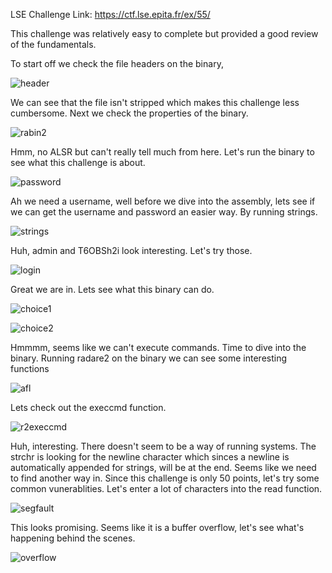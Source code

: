 LSE Challenge Link: https://ctf.lse.epita.fr/ex/55/

This challenge was relatively easy to complete but provided a good review of the fundamentals. 

To start off we check the file headers on the binary,

![header](header.PNG)

We can see that the file isn't stripped which makes this challenge less cumbersome. 
Next we check the properties of the binary. 

![rabin2](rabin2.PNG)

Hmm, no ALSR but can't really tell much from here. Let's run the binary to see what this challenge is about.

![password](password.PNG)

Ah we need a username, well before we dive into the assembly, lets see if we can get the username and password
an easier way. By running strings. 

![strings](strings.PNG)

Huh, admin and T6OBSh2i look interesting. Let's try those.

![login](login.PNG)

Great we are in. Lets see what this binary can do.

![choice1](choice1.PNG)

![choice2](choice2.PNG)

Hmmmm, seems like we can't execute commands. Time to dive into the binary. 
Running radare2 on the binary we can see some interesting functions

![afl](afl.PNG)

Lets check out the execcmd function.

![r2execcmd](r2execcmd.PNG)

Huh, interesting. There doesn't seem to be a way of running systems. The strchr is looking for the newline character
which sinces a newline is automatically appended for strings, will be at the end. Seems like we need to find another 
way in. Since this challenge is only 50 points, let's try some common vunerablities. Let's enter a lot of characters 
into the read function. 

![segfault](segfault.PNG)

This looks promising. Seems like it is a buffer overflow, let's see what's happening behind the scenes. 

![overflow](overflow.PNG)










